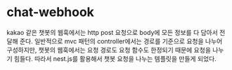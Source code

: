 # chat-webhook

kakao 같은 챗봇의 웹훅에서는 http post 요청으로 body에 모든 정보를 다 담아서 전달해 준다. 일반적으로 mvc 패턴의 controller에서는 경로를 기준으로 요청을 나누어 구성하지만, 챗봇의 웹훅에서는 요청 경로도 요청 함수도 한정되기 때문에 요청을 나누기 힘들다. 따라서 nest.js를 활용해서 챗봇 요청을 나누는 템플릿을 만들게 되었다.


